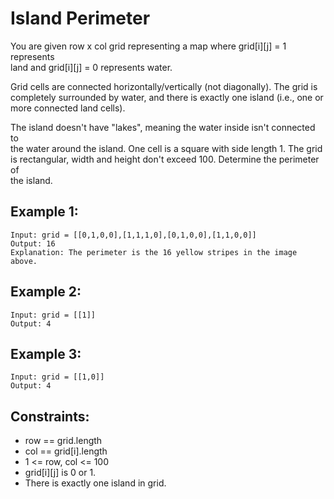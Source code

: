 # Island Perimeter

You are given row x col grid representing a map where grid[i][j] = 1 represents  
land and grid[i][j] = 0 represents water.

Grid cells are connected horizontally/vertically (not diagonally). The grid is  
completely surrounded by water, and there is exactly one island (i.e., one or  
more connected land cells).

The island doesn't have "lakes", meaning the water inside isn't connected to  
the water around the island. One cell is a square with side length 1. The grid  
is rectangular, width and height don't exceed 100. Determine the perimeter of  
the island.

## Example 1:

    Input: grid = [[0,1,0,0],[1,1,1,0],[0,1,0,0],[1,1,0,0]]
    Output: 16
    Explanation: The perimeter is the 16 yellow stripes in the image above.

## Example 2:

    Input: grid = [[1]]
    Output: 4
    
## Example 3:

    Input: grid = [[1,0]]
    Output: 4
    
## Constraints:

* row == grid.length
* col == grid[i].length
* 1 <= row, col <= 100
* grid[i][j] is 0 or 1.
* There is exactly one island in grid.

